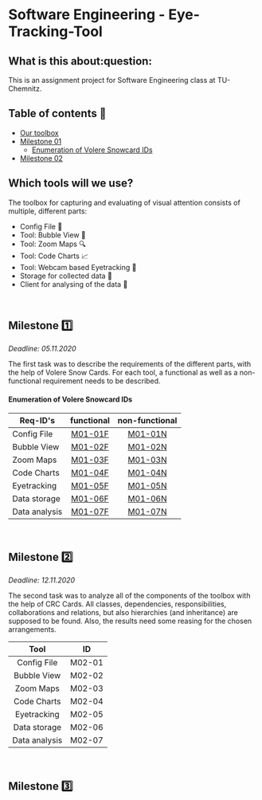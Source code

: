 <h1>Software Engineering - Eye-Tracking-Tool</h1>
<h2> What is this about:question: </h2>
This is an assignment project for Software Engineering class at TU-Chemnitz.

## Table of contents :book:
+ [Our toolbox](#which-tools-will-we-use?)
+ [Milestone 01](#milestone-one)
    + [Enumeration of Volere Snowcard IDs](#enumeration-of-volere-snowcard-ids)
+ [Milestone 02](#milestone-two)
   
## Which tools will we use?
The toolbox for capturing and evaluating of visual attention consists of multiple, different parts:
- Config File :wrench:
- Tool: Bubble View :wind_chime:
- Tool: Zoom Maps :mag:
- Tool: Code Charts :chart_with_upwards_trend:
- Tool: Webcam based Eyetracking :eyes:
- Storage for collected data :floppy_disk:
- Client for analysing of the data :microscope:

<br />

## Milestone :one:
*Deadline: 05.11.2020*

The first task was to describe the requirements of the different parts, with the help of Volere Snow Cards.
For each tool, a functional as well as a non-functional requirement needs to be described.
#### Enumeration of Volere Snowcard IDs

| **Req-ID's**      | functional | non-functional |
|---------------|:----------:|:--------------:|
| Config File   |   [M01-01F](docs/m01/snowcards/functional/01F.md)  |     [M01-01N](docs/m01/snowcards/non-functional/01N.md)    |
| Bubble View   |   [M01-02F](docs/m01/snowcards/functional/02F.md)  |     [M01-02N](docs/m01/snowcards/non-functional/02N.md)    |
| Zoom Maps     |   [M01-03F](docs/m01/snowcards/functional/03F.md)  |     [M01-03N](docs/m01/snowcards/non-functional/03N.md)    |
| Code Charts   |   [M01-04F](docs/m01/snowcards/functional/04F.md)  |     [M01-04N](docs/m01/snowcards/non-functional/04N.md)    |
| Eyetracking   |   [M01-05F](docs/m01/snowcards/functional/05F.md)  |     [M01-05N](docs/m01/snowcards/non-functional/05N.md)    |
| Data storage  |   [M01-06F](docs/m01/snowcards/functional/06F.md)  |     [M01-06N](docs/m01/snowcards/non-functional/06N.md)    |
| Data analysis |   [M01-07F](docs/m01/snowcards/functional/07F.md)  |     [M01-07N](docs/m01/snowcards/non-functional/07N.md)    |

<br />

## Milestone :two:
*Deadline: 12.11.2020*

The second task was to analyze all of the components of the toolbox with the help of CRC Cards. All classes, dependencies, responsibilities, collaborations and relations, but also hierarchies (and inheritance) are supposed to be found. Also, the results need some reasing for the chosen arrangements. 

|      Tool     |   ID   |
|:-------------:|:------:|
| Config File   | M02-01 |
| Bubble View   | M02-02 |
| Zoom Maps     | M02-03 |
| Code Charts   | M02-04 |
| Eyetracking   | M02-05 |
| Data storage  | M02-06 |
| Data analysis | M02-07 |
<br />

## Milestone :three: